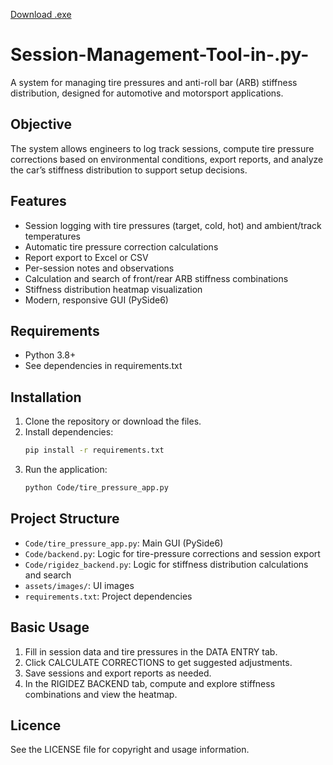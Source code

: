 [Download .exe](https://github.com/fortefelipeff/Session-Management-Tool-in-.py-/releases/tag/v0.1)


# Session-Management-Tool-in-.py-

A system for managing tire pressures and anti-roll bar (ARB) stiffness distribution, designed for automotive and motorsport applications.

## Objective
The system allows engineers to log track sessions, compute tire pressure corrections based on environmental conditions, export reports, and analyze the car’s stiffness distribution to support setup decisions.

## Features
- Session logging with tire pressures (target, cold, hot) and ambient/track temperatures
- Automatic tire pressure correction calculations
- Report export to Excel or CSV
- Per-session notes and observations
- Calculation and search of front/rear ARB stiffness combinations
- Stiffness distribution heatmap visualization
- Modern, responsive GUI (PySide6)

## Requirements
- Python 3.8+
- See dependencies in requirements.txt

## Installation
1. Clone the repository or download the files.
2. Install dependencies:
   ```sh
   pip install -r requirements.txt
   ```
3. Run the application:
   ```sh
   python Code/tire_pressure_app.py
   ```

## Project Structure
- `Code/tire_pressure_app.py`: Main GUI (PySide6)
- `Code/backend.py`: Logic for tire-pressure corrections and session export
- `Code/rigidez_backend.py`: Logic for stiffness distribution calculations and search
- `assets/images/`: UI images
- `requirements.txt`: Project dependencies

## Basic Usage
1. Fill in session data and tire pressures in the DATA ENTRY tab.
2. Click CALCULATE CORRECTIONS to get suggested adjustments.
3. Save sessions and export reports as needed.
4. In the RIGIDEZ BACKEND tab, compute and explore stiffness combinations and view the heatmap.

## Licence
See the LICENSE file for copyright and usage information.
